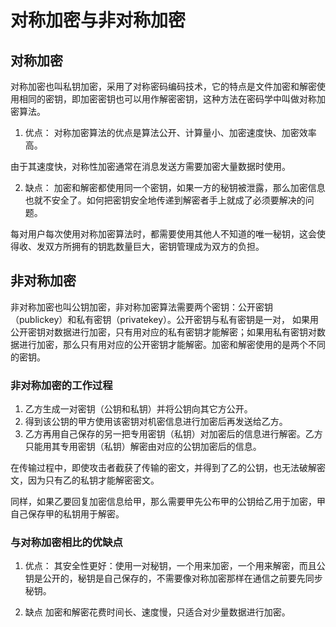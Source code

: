 # 对称加密与非对称加密
## 对称加密
对称加密也叫私钥加密，采用了对称密码编码技术，它的特点是文件加密和解密使用相同的密钥，即加密密钥也可以用作解密密钥，这种方法在密码学中叫做对称加密算法。

1. 优点：
对称加密算法的优点是算法公开、计算量小、加密速度快、加密效率高。

由于其速度快，对称性加密通常在消息发送方需要加密大量数据时使用。

2. 缺点：
加密和解密都使用同一个密钥，如果一方的秘钥被泄露，那么加密信息也就不安全了。如何把密钥安全地传递到解密者手上就成了必须要解决的问题。

每对用户每次使用对称加密算法时，都需要使用其他人不知道的唯一秘钥，这会使得收、发双方所拥有的钥匙数量巨大，密钥管理成为双方的负担。

## 非对称加密
非对称加密也叫公钥加密，非对称加密算法需要两个密钥：公开密钥（publickey）和私有密钥（privatekey）。公开密钥与私有密钥是一对，
如果用公开密钥对数据进行加密，只有用对应的私有密钥才能解密；如果用私有密钥对数据进行加密，那么只有用对应的公开密钥才能解密。加密和解密使用的是两个不同的密钥。

### 非对称加密的工作过程
1. 乙方生成一对密钥（公钥和私钥）并将公钥向其它方公开。
2. 得到该公钥的甲方使用该密钥对机密信息进行加密后再发送给乙方。
3. 乙方再用自己保存的另一把专用密钥（私钥）对加密后的信息进行解密。乙方只能用其专用密钥（私钥）解密由对应的公钥加密后的信息。

在传输过程中，即使攻击者截获了传输的密文，并得到了乙的公钥，也无法破解密文，因为只有乙的私钥才能解密密文。

同样，如果乙要回复加密信息给甲，那么需要甲先公布甲的公钥给乙用于加密，甲自己保存甲的私钥用于解密。

### 与对称加密相比的优缺点
1. 优点：
其安全性更好：使用一对秘钥，一个用来加密，一个用来解密，而且公钥是公开的，秘钥是自己保存的，不需要像对称加密那样在通信之前要先同步秘钥。

2. 缺点
加密和解密花费时间长、速度慢，只适合对少量数据进行加密。